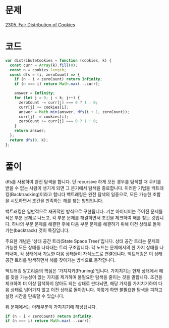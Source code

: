 # 문제

[2305. Fair Distribution of Cookies](https://leetcode.com/problems/fair-distribution-of-cookies/description/)

# 코드

```javascript
var distributeCookies = function (cookies, k) {
  const curr = Array(k).fill(0);
  const n = cookies.length;
  const dfs = (i, zeroCount) => {
    if (n - i < zeroCount) return Infinity;
    if (n === i) return Math.max(...curr);

    answer = Infinity;
    for (let j = 0; j < k; j++) {
      zeroCount -= curr[j] === 0 ? 1 : 0;
      curr[j] += cookies[i];
      answer = Math.min(answer, dfs(i + 1, zeroCount));
      curr[j] -= cookies[i];
      zeroCount += curr[j] === 0 ? 1 : 0;
    }
    return answer;
  };
  return dfs(0, k);
};
```

# 풀이

dfs를 사용하여 완전 탐색을 합니다. 단 recursive 하게 모든 경우를 탐색할 때 쿠키를 받을 수 없는 사람이 생기게 되면 그 분기에서 탐색을 종료합니다. 이러한 기법을 백트래킹(Backtracking)이라고 합니다 백트래킹은 완전 탐색의 일종으로, 모든 가능한 조합을 시도하면서 조건을 만족하는 해를 찾는 방법입니다.

백트래킹은 일반적으로 재귀적인 방식으로 구현됩니다. 기본 아이디어는 주어진 문제를 작은 부분 문제로 나느고, 각 부분 문제를 해결하면서 조건을 체크하여 해를 찾는 것입니다. 하나의 부분 문제를 해결한 후에 다음 부분 문제를 해결하기 위해 이전 상태로 돌아가는(backtrack) 것이 특징입니다.

주요한 개념은 '상태 공간 트리(State Space Tree)'입니다. 상태 공간 트리는 문제의 가능한 모든 상태를 나타내는 트리 구조입니다. 각 노드는 문제에서의 한 가지 상태를 나타내며, 각 상태에서 가능한 다음 상태들이 자식노드로 연결됩니다. 백트래킹은 이 상태 공간 트리를 탐색하면서 해를 찾아가는 방식으로 동작합니다.

백트래킹 알고리즘의 핵심은 '가지치키(Pruning)'입니다. 가지치기는 현재 상태에서 해를 찾을 가능성이 없는 가지를 제거하여 불필요한 탐색을 줄이는 것을 말합니다. 조건을 체크하여 더 이상 탐색하지 않아도 되는 상태로 판다뇌면, 해당 가지를 가지치기하여 다음 상태로 넘어가지 않고 이전 상태로 돌아갑니다. 이렇게 하면 불필요한 탐색을 피하고 실행 시간을 단축할 수 있습니다.

위 문제에서는 아래부분이 가지치기에 해당됩니다.

```javascript
if (n - i < zeroCount) return Infinity;
if (n === i) return Math.max(...curr);
```
